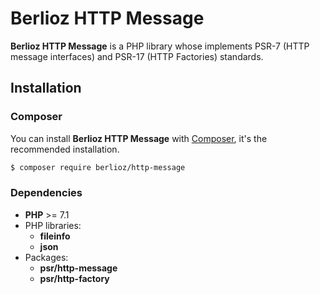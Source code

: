 # Berlioz HTTP Message

**Berlioz HTTP Message** is a PHP library whose implements PSR-7 (HTTP message interfaces) and PSR-17 (HTTP Factories) standards.

## Installation

### Composer

You can install **Berlioz HTTP Message** with [Composer](https://getcomposer.org/), it's the recommended installation.

```bash
$ composer require berlioz/http-message
```

### Dependencies

- **PHP** >= 7.1
- PHP libraries:
  - **fileinfo**
  - **json**
- Packages:
  - **psr/http-message**
  - **psr/http-factory**
